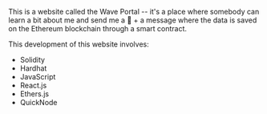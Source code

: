This is a website called the Wave Portal -- it's a place where somebody can learn a bit about me and send me a 👋 + a message where the data is saved on the Ethereum blockchain through a smart contract.

This development of this website involves:
- Solidity
- Hardhat
- JavaScript
- React.js
- Ethers.js
- QuickNode